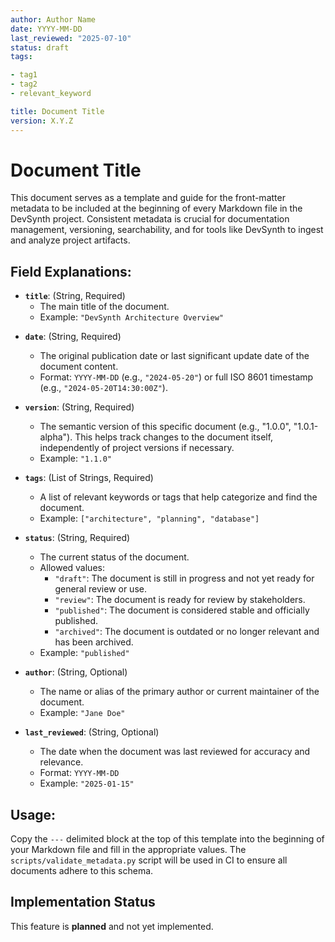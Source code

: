 ```yaml
---
author: Author Name
date: YYYY-MM-DD
last_reviewed: "2025-07-10"
status: draft
tags:

- tag1
- tag2
- relevant_keyword

title: Document Title
version: X.Y.Z
---
```


# Document Title

This document serves as a template and guide for the front-matter metadata to be included at the beginning of every Markdown file in the DevSynth project. Consistent metadata is crucial for documentation management, versioning, searchability, and for tools like DevSynth to ingest and analyze project artifacts.

## Field Explanations:

- **`title`**: (String, Required)
    *   The main title of the document.
    *   Example: `"DevSynth Architecture Overview"`

*   **`date`**: (String, Required)
    *   The original publication date or last significant update date of the document content.
    *   Format: `YYYY-MM-DD` (e.g., `"2024-05-20"`) or full ISO 8601 timestamp (e.g., `"2024-05-20T14:30:00Z"`).

*   **`version`**: (String, Required)
    *   The semantic version of this specific document (e.g., "1.0.0", "1.0.1-alpha"). This helps track changes to the document itself, independently of project versions if necessary.
    *   Example: `"1.1.0"`

*   **`tags`**: (List of Strings, Required)
    *   A list of relevant keywords or tags that help categorize and find the document.
    *   Example: `["architecture", "planning", "database"]`

*   **`status`**: (String, Required)
    *   The current status of the document.
    *   Allowed values:
        *   `"draft"`: The document is still in progress and not yet ready for general review or use.
        *   `"review"`: The document is ready for review by stakeholders.
        *   `"published"`: The document is considered stable and officially published.
        *   `"archived"`: The document is outdated or no longer relevant and has been archived.
    *   Example: `"published"`

*   **`author`**: (String, Optional)
    *   The name or alias of the primary author or current maintainer of the document.
    *   Example: `"Jane Doe"`

*   **`last_reviewed`**: (String, Optional)
    *   The date when the document was last reviewed for accuracy and relevance.
    *   Format: `YYYY-MM-DD`
    *   Example: `"2025-01-15"`


## Usage:

Copy the `---` delimited block at the top of this template into the beginning of your Markdown file and fill in the appropriate values. The `scripts/validate_metadata.py` script will be used in CI to ensure all documents adhere to this schema.
## Implementation Status

This feature is **planned** and not yet implemented.
